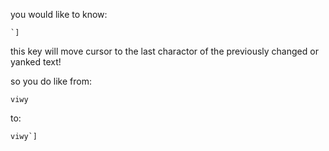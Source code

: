 you would like to know:

```
`]
```

this key will move cursor to the last charactor of the previously changed or yanked text!

so you do like from:

```
viwy
```

to:

```
viwy`]
```

